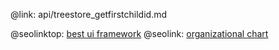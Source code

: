 @link: api/treestore_getfirstchildid.md

@seolinktop: [best ui framework](https://webix.com)
@seolink: [organizational chart](https://webix.com/widget/organogram/)